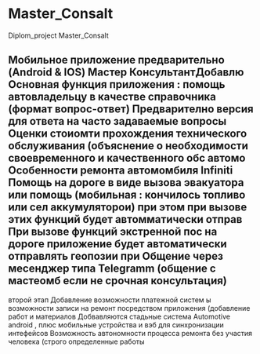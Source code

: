 # Master_Consalt
Diplom_project Master_Consalt

Мобильное приложение предварительно (Android & IOS) Мастер КонсультантДобавлю
Основная функция приложения : помощь автовладельцу  в качестве справочника  (формат вопрос-ответ)
Предварително версия для ответа на часто задаваемые вопросы
Оценки стоиомти прохождения технического обслуживания (объяснение о  необходимости своевременного и качественного обс автомо
Особенности ремонта автомомбиля Infiniti
Помощь на дороге в виде вызова эвакуатора или  помощь  (мобильная : кончилось топливо или сел аккумуляторои) при этом при вызове этих функций будет автомматически отправ
При вызове функций экстренной пос на дороге приложение будет автоматически отправлять геопозии при 
Общение через месенджер типа Telegramm (общение с мастеомб если не срочная консультация)
-----------------------------------------------------------------
второй этап 
Добавление возможности платежной систем ы 
возможности  записи на ремонт посредством приложения (добавление работ и материалов
Добвавляются стадьные  система Automotive android ,  плюс  мобильные устройства и вэб для синхронизации  интефейсов 
Возможность автономности процесса ремонта без участия человека (строго определенные работы


